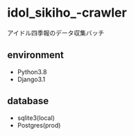 # idol_sikiho_-crawler
アイドル四季報のデータ収集バッチ

## environment

- Python3.8
- Django3.1


## database 
- sqlite3(local)
- Postgres(prod)
